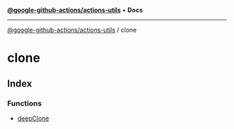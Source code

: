 [**@google-github-actions/actions-utils**](../README.md) • **Docs**

***

[@google-github-actions/actions-utils](../modules.md) / clone

# clone

## Index

### Functions

- [deepClone](functions/deepClone.md)
